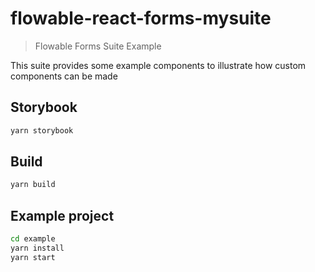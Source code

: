 # flowable-react-forms-mysuite

> Flowable Forms Suite Example

This suite provides some example components to illustrate how custom components can be made

## Storybook

```bash
yarn storybook
```

## Build

```bash
yarn build
```

## Example project

```bash
cd example
yarn install
yarn start
```
